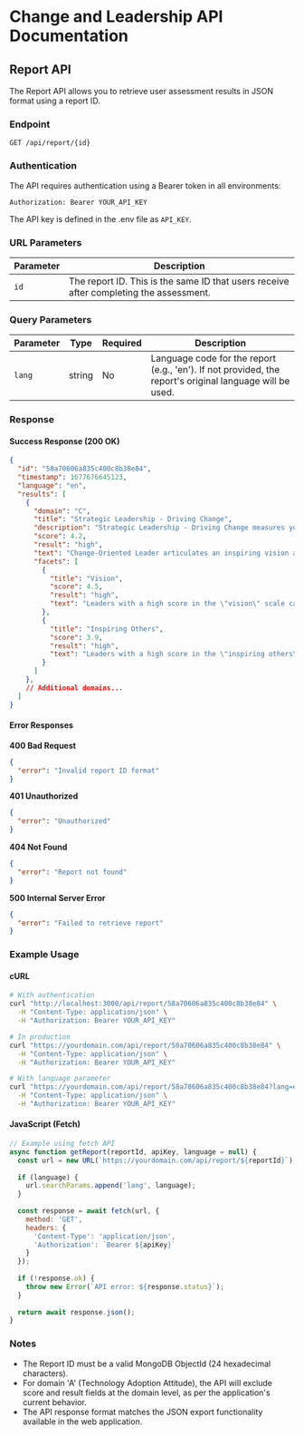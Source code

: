 # Change and Leadership API Documentation

## Report API

The Report API allows you to retrieve user assessment results in JSON format using a report ID.

### Endpoint

```
GET /api/report/{id}
```

### Authentication

The API requires authentication using a Bearer token in all environments:

```
Authorization: Bearer YOUR_API_KEY
```

The API key is defined in the .env file as `API_KEY`.

### URL Parameters

| Parameter | Description |
|-----------|-------------|
| `id`      | The report ID. This is the same ID that users receive after completing the assessment. |

### Query Parameters

| Parameter | Type   | Required | Description |
|-----------|--------|----------|-------------|
| `lang`    | string | No       | Language code for the report (e.g., 'en'). If not provided, the report's original language will be used. |

### Response

#### Success Response (200 OK)

```json
{
  "id": "58a70606a835c400c8b38e84",
  "timestamp": 1677676645123,
  "language": "en",
  "results": [
    {
      "domain": "C",
      "title": "Strategic Leadership - Driving Change",
      "description": "Strategic Leadership - Driving Change measures your ability to articulate vision, inspire others, and drive organizational transformation.",
      "score": 4.2,
      "result": "high",
      "text": "Change-Oriented Leader articulates an inspiring vision and direction...",
      "facets": [
        {
          "title": "Vision",
          "score": 4.5,
          "result": "high",
          "text": "Leaders with a high score in the \"vision\" scale can communicate a clear..."
        },
        {
          "title": "Inspiring Others",
          "score": 3.9,
          "result": "high",
          "text": "Leaders with a high score in the \"inspiring others\" scale communicate..."
        }
      ]
    },
    // Additional domains...
  ]
}
```

#### Error Responses

**400 Bad Request**

```json
{
  "error": "Invalid report ID format"
}
```

**401 Unauthorized**

```json
{
  "error": "Unauthorized"
}
```

**404 Not Found**

```json
{
  "error": "Report not found"
}
```

**500 Internal Server Error**

```json
{
  "error": "Failed to retrieve report"
}
```

### Example Usage

#### cURL

```bash
# With authentication
curl "http://localhost:3000/api/report/58a70606a835c400c8b38e84" \
  -H "Content-Type: application/json" \
  -H "Authorization: Bearer YOUR_API_KEY"

# In production
curl "https://yourdomain.com/api/report/58a70606a835c400c8b38e84" \
  -H "Content-Type: application/json" \
  -H "Authorization: Bearer YOUR_API_KEY"

# With language parameter
curl "https://yourdomain.com/api/report/58a70606a835c400c8b38e84?lang=en" \
  -H "Content-Type: application/json" \
  -H "Authorization: Bearer YOUR_API_KEY"
```

#### JavaScript (Fetch)

```javascript
// Example using fetch API
async function getReport(reportId, apiKey, language = null) {
  const url = new URL(`https://yourdomain.com/api/report/${reportId}`);
  
  if (language) {
    url.searchParams.append('lang', language);
  }
  
  const response = await fetch(url, {
    method: 'GET',
    headers: {
      'Content-Type': 'application/json',
      'Authorization': `Bearer ${apiKey}`
    }
  });
  
  if (!response.ok) {
    throw new Error(`API error: ${response.status}`);
  }
  
  return await response.json();
}
```

### Notes

- The Report ID must be a valid MongoDB ObjectId (24 hexadecimal characters).
- For domain 'A' (Technology Adoption Attitude), the API will exclude score and result fields at the domain level, as per the application's current behavior.
- The API response format matches the JSON export functionality available in the web application.